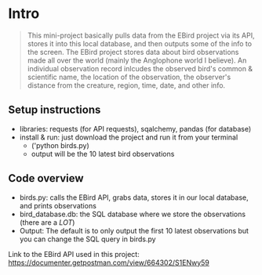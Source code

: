 # Intro
> This mini-project basically pulls data from the EBird project via its API, stores it into this local database, and then outputs some of the info to the screen. The EBird project stores data about bird observations made all over the world (mainly the Anglophone world I believe). An individual observation record inlcudes the observed bird's common & scientific name, the location of the observation, the observer's distance from the creature, region, time, date, and other info. 
## Setup instructions
* libraries: requests (for API requests), sqalchemy, pandas (for database)
* install & run: just download the project and run it from your terminal
  * ('python birds.py)
  * output will be the 10 latest bird observations
## Code overview
* birds.py: calls the EBird API, grabs data, stores it in our local database, and prints observations
* bird_database.db: the SQL database where we store the observations (there are a *LOT*)
* Output: The default is to only output the first 10 latest observations but you can change the SQL query in birds.py

Link to the EBird API used in this project:
https://documenter.getpostman.com/view/664302/S1ENwy59
